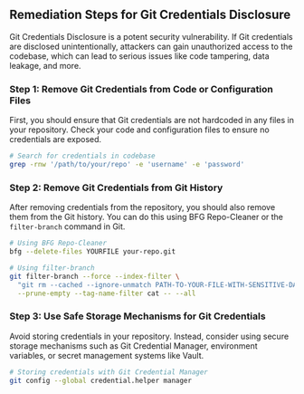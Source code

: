 

## Remediation Steps for Git Credentials Disclosure

Git Credentials Disclosure is a potent security vulnerability. If Git credentials are disclosed unintentionally, attackers can gain unauthorized access to the codebase, which can lead to serious issues like code tampering, data leakage, and more.

### Step 1: Remove Git Credentials from Code or Configuration Files

First, you should ensure that Git credentials are not hardcoded in any files in your repository. Check your code and configuration files to ensure no credentials are exposed.

```bash
# Search for credentials in codebase
grep -rnw '/path/to/your/repo' -e 'username' -e 'password'
```

### Step 2: Remove Git Credentials from Git History

After removing credentials from the repository, you should also remove them from the Git history. You can do this using BFG Repo-Cleaner or the `filter-branch` command in Git.

```bash
# Using BFG Repo-Cleaner
bfg --delete-files YOURFILE your-repo.git

# Using filter-branch
git filter-branch --force --index-filter \
  "git rm --cached --ignore-unmatch PATH-TO-YOUR-FILE-WITH-SENSITIVE-DATA" \
  --prune-empty --tag-name-filter cat -- --all
```

### Step 3: Use Safe Storage Mechanisms for Git Credentials

Avoid storing credentials in your repository. Instead, consider using secure storage mechanisms such as Git Credential Manager, environment variables, or secret management systems like Vault.

```bash
# Storing credentials with Git Credential Manager
git config --global credential.helper manager
```